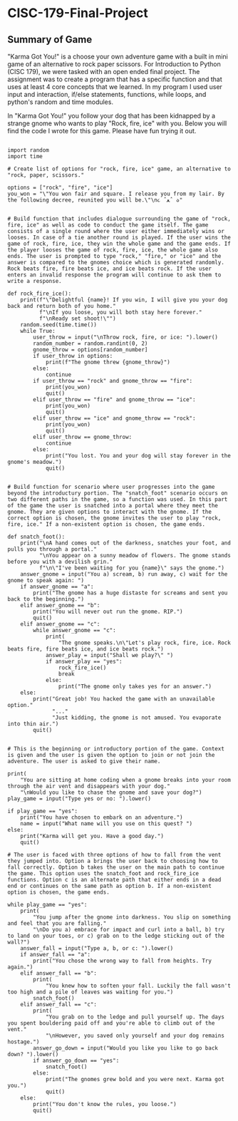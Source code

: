 # CISC-179-Final-Project

## Summary of Game
"Karma Got You!" is a choose your own adventure game with a built in mini game of an alternative to rock paper scissors. For Introduction to Python (CISC 179), we were tasked with an open ended final project. The assignment was to create a program that has a specific function and that uses at least 4 core concepts that we learned. In my program I used user input and interaction, if/else statements, functions, while loops, and python's random and time modules. 

In "Karma Got You!" you follow your dog that has been kidnapped by a strange gnome who wants to play "Rock, fire, ice" with you. Below you will find the code I wrote for this game. Please have fun trying it out.

<pre><code class="language-python">
import random
import time

# Create list of options for "rock, fire, ice" game, an alternative to "rock, paper, scissors."

options = ["rock", "fire", "ice"]
you_won = "\"You won fair and square. I release you from my lair. By the following decree, reunited you will be.\"\n૮ ˆﻌˆ ა"


# Build function that includes dialogue surrounding the game of "rock, fire, ice" as well as code to conduct the game itself. The game consists of a single round where the user either immediately wins or looses. In case of a tie another round is played. If the user wins the game of rock, fire, ice, they win the whole game and the game ends. If the player looses the game of rock, fire, ice, the whole game also ends. The user is prompted to type "rock," "fire," or "ice" and the answer is compared to the gnomes choice which is generated randomly. Rock beats fire, fire beats ice, and ice beats rock. If the user enters an invalid response the program will continue to ask them to write a response.

def rock_fire_ice():
    print(f"\"Delightful {name}! If you win, I will give you your dog back and return both of you home."
          f"\nIf you loose, you will both stay here forever."
          f"\nReady set shoot!\"")
    random.seed(time.time())
    while True:
        user_throw = input("\nThrow rock, fire, or ice: ").lower()
        random_number = random.randint(0, 2)
        gnome_throw = options[random_number]
        if user_throw in options:
            print(f"The gnome threw {gnome_throw}")
        else:
            continue
        if user_throw == "rock" and gnome_throw == "fire":
            print(you_won)
            quit()
        elif user_throw == "fire" and gnome_throw == "ice":
            print(you_won)
            quit()
        elif user_throw == "ice" and gnome_throw == "rock":
            print(you_won)
            quit()
        elif user_throw == gnome_throw:
            continue
        else:
            print("You lost. You and your dog will stay forever in the gnome's meadow.")
            quit()


# Build function for scenario where user progresses into the game beyond the introductury portion. The "snatch_foot" scenario occurs on two different paths in the game, so a function was used. In this part of the game the user is snatched into a portal where they meet the gnome. They are given options to interact with the gnome. If the correct option is chosen, the gnome invites the user to play "rock, fire, ice." If a non-existent option is chosen, the game ends.

def snatch_foot():
    print("\nA hand comes out of the darkness, snatches your foot, and pulls you through a portal."
          "\nYou appear on a sunny meadow of flowers. The gnome stands before you with a devilish grin."
          f"\n\"I've been waiting for you {name}\" says the gnome.")
    answer_gnome = input("You a) scream, b) run away, c) wait for the gnome to speak again: ")
    if answer_gnome == "a":
        print("The gnome has a huge distaste for screams and sent you back to the beginning.")
    elif answer_gnome == "b":
        print("You will never out run the gnome. RIP.")
        quit()
    elif answer_gnome == "c":
        while answer_gnome == "c":
            print(
                "The gnome speaks.\n\"Let's play rock, fire, ice. Rock beats fire, fire beats ice, and ice beats rock.")
            answer_play = input("Shall we play?\" ")
            if answer_play == "yes":
                rock_fire_ice()
                break
            else:
                print("The gnome only takes yes for an answer.")
    else:
        print("Great job! You hacked the game with an unavailable option."
              "..."
              "Just kidding, the gnome is not amused. You evaporate into thin air.")
        quit()


# This is the beginning or introductory portion of the game. Context is given and the user is given the option to join or not join the adventure. The user is asked to give their name.

print(
    "You are sitting at home coding when a gnome breaks into your room through the air vent and disappears with your dog."
    "\nWould you like to chase the gnome and save your dog?")
play_game = input("Type yes or no: ").lower()

if play_game == "yes":
    print("You have chosen to embark on an adventure.")
    name = input("What name will you use on this quest? ")
else:
    print("Karma will get you. Have a good day.")
    quit()

# The user is faced with three options of how to fall from the vent they jumped into. Option a brings the user back to choosing how to fall correctly. Option b takes the user on the main path to continue the game. This option uses the snatch_foot and rock_fire_ice functions. Option c is an alternate path that either ends in a dead end or continues on the same path as option b. If a non-existent option is chosen, the game ends.

while play_game == "yes":
    print(
        "You jump after the gnome into darkness. You slip on something and feel that you are falling."
        "\nDo you a) embrace for impact and curl into a ball, b) try to land on your toes, or c) grab on to the ledge sticking out of the wall?")
    answer_fall = input("Type a, b, or c: ").lower()
    if answer_fall == "a":
        print("You chose the wrong way to fall from heights. Try again.")
    elif answer_fall == "b":
        print(
            "You knew how to soften your fall. Luckily the fall wasn't too high and a pile of leaves was waiting for you.")
        snatch_foot()
    elif answer_fall == "c":
        print(
            "You grab on to the ledge and pull yourself up. The days you spent bouldering paid off and you're able to climb out of the vent."
            "\nHowever, you saved only yourself and your dog remains hostage.")
        answer_go_down = input("Would you like you like to go back down? ").lower()
        if answer_go_down == "yes":
            snatch_foot()
        else:
            print("The gnomes grew bold and you were next. Karma got you.")
            quit()
    else:
        print("You don't know the rules, you loose.")
        quit()
</code></pre>
